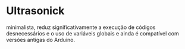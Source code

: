 Ultrasonick
===========

 minimalista, reduz significativamente a execução de códigos desnecessários e o uso de variáveis globais e ainda é compatível com versões antigas do Arduino.
